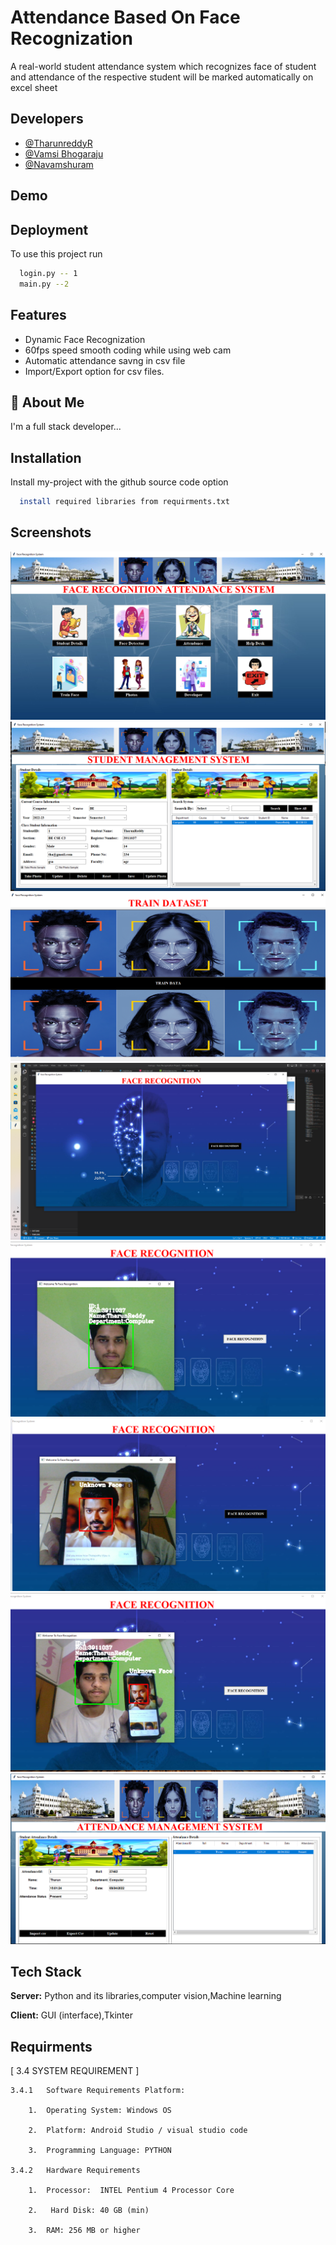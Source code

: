 
# Attendance Based On Face Recognization

A real-world student attendance system which recognizes face of student and attendance of the respective student will be marked automatically on excel sheet




## Developers

- [@TharunreddyR](https://github.com/R-TharunReddy)
- [@Vamsi Bhogaraju](https://github.com/vamsibhogaraju)
- [@Navamshuram](https://github.com/R-TharunReddy)


## Demo



## Deployment

To use this project run

```bash
  login.py -- 1
  main.py --2
```


## Features


- Dynamic Face Recognization
- 60fps speed smooth coding while using web cam
- Automatic attendance savng in csv file
- Import/Export option for csv files.



## 🚀 About Me
I'm a full stack developer...


## Installation

Install my-project with the github source code option

```bash
  install required libraries from requirments.txt
```
    
## Screenshots

![Main Interface](img/1.png)
![Student page](img/2.png)
![Train page](img/3.png)
![test page](img/4.png)
![result ](img/5.png)
![result1](img/6.png)
![result2](img/7.png)
![details](img/8.png)


## Tech Stack

**Server:** Python and its libraries,computer vision,Machine learning

**Client:** GUI (interface),Tkinter


## Requirments

[ 3.4 SYSTEM REQUIREMENT ]

    3.4.1	Software Requirements Platform: 
 
        1.	Operating System: Windows OS 
 
        2.	Platform: Android Studio / visual studio code
 
        3.	Programming Language: PYTHON 
 
    3.4.2	Hardware Requirements 
 
        1.	Processor:  INTEL Pentium 4 Processor Core 
 
        2.	 Hard Disk: 40 GB (min) 
 
        3.	RAM: 256 MB or higher 

